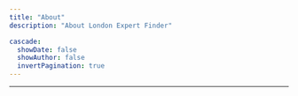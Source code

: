 ```yaml
---
title: "About"
description: "About London Expert Finder"

cascade:
  showDate: false
  showAuthor: false
  invertPagination: true
---
```




---

